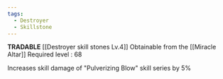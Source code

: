 ```yaml
---
tags:
  - Destroyer
  - Skillstone
---
```

**TRADABLE**
[[Destroyer skill stones Lv.4]]
Obtainable from the [[Miracle Altar]]
Required level : 68

Increases skill damage of "Pulverizing Blow" skill series by 5%
